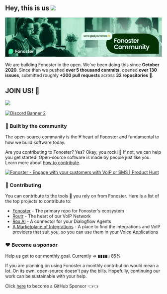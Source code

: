 ## Hey, this is us <img src="https://media.giphy.com/media/hvRJCLFzcasrR4ia7z/giphy.gif" height="32px">

<a href="https://discord.gg/mpWSRUhG7e"><img alt="Fonoster Slack Celebration" src="https://raw.githubusercontent.com/fonoster/.github/main/community.png"></img></a>

We are building Fonoster in the open. We've been doing this since **October 2020**. Since then we pushed **over 5 thousand commits**, opened **over 130 issues**, submitted roughly **+200 pull requests** across **32 repositories** 🤯.

## JOIN US! 🎉

[![](https://dcbadge.vercel.app/api/server/mpWSRUhG7e?theme=clean-inverted)](https://discord.gg/mpWSRUhG7e)

<a href="https://discord.gg/mpWSRUhG7e" alt="discord-invite" target="_blank"> ![Discord Banner 2](https://discordapp.com/api/guilds/1016419835455996076/widget.png?style=banner2) </a>

### 🍿 Built by the community

The open-source community is the 💗 heart of Fonoster and fundamental to how we build software today.

Are you contributing to Fonoster? Yes? Okay, you rock! 🎸 If not, we can help you get started! Open-source software is made by people just like you. Learn more about [how to contribute](https://opensource.guide/).

<a href="https://www.producthunt.com/posts/fonoster?utm_source=badge-top-post-badge&utm_medium=badge&utm_souce=badge-fonoster" target="_blank"><img src="https://api.producthunt.com/widgets/embed-image/v1/top-post-badge.svg?post_id=319527&theme=dark&period=daily" alt="Fonoster - Engage&#0032;with&#0032;your&#0032;customers&#0032;with&#0032;VoIP&#0032;or&#0032;SMS | Product Hunt" style="width: 250px; height: 54px;" width="250" height="54" /></a>

### 🦦 Contributing

You can contribute to the tools 🔧 you rely on from Fonoster. Here is a list of the top projects to contribute to:

- [Fonoster](https://github.com/fonoster/fonoster) - The primary repo for Fonoster's ecosystem
- [Routr](https://github.com/fonoster/routr) - The heart of our VoIP Network
- [Rox AI](https://github.com/fonoster/rox) - A connector for your Dialogflow Agents
- [A Marketplace of Integrations](https://github.com/fonoster/marketplace) - A place to find the integrations and VoIP providers that suit you, so you can use them in your Voice Applications

### ❤️ Become a sponsor

Help us get to our monthly goal. Currently => ▮▮▮▮▯ 85%

If you are planning on using Fonoster a monthly contribution would mean a lot. On its own, open-source doesn't pay the bills. Hopefully, continuing our work can be sustainable with your help.

Click [here](https://github.com/sponsors/fonoster) to become a GitHub Sponsor  👈👈
